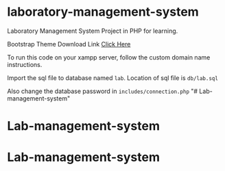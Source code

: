 # laboratory-management-system

Laboratory Management System Project in PHP for learning.

Bootstrap Theme Download Link [Click Here](https://startbootstrap.com/theme/sb-admin-2)

To run this code on your xampp server, follow the custom domain name instructions.

Import the sql file to database named `lab`. Location of sql file is `db/lab.sql`

Also change the database password in `includes/connection.php`
"# Lab-management-system" 
# Lab-management-system
# Lab-management-system
